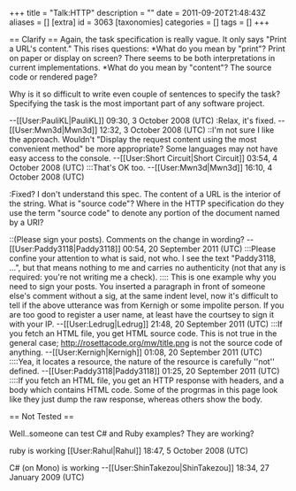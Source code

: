 +++
title = "Talk:HTTP"
description = ""
date = 2011-09-20T21:48:43Z
aliases = []
[extra]
id = 3063
[taxonomies]
categories = []
tags = []
+++

== Clarify ==
Again, the task specification is really vague. It only says "Print a URL's content."
This rises questions:
*What do you mean by "print"? Print on paper or display on screen? There seems to be both interpretations in current implementations.
*What do you mean by "content"? The source code or rendered page?

Why is it so difficult to write even couple of sentences to specify the task? Specifying the task is the most important part of any software project.

--[[User:PauliKL|PauliKL]] 09:30, 3 October 2008 (UTC)
:Relax, it's fixed. --[[User:Mwn3d|Mwn3d]] 12:32, 3 October 2008 (UTC)
::I'm not sure I like the approach.  Wouldn't "Display the request content using the most convenient method" be more appropriate?  Some languages may not have easy access to the console. --[[User:Short Circuit|Short Circuit]] 03:54, 4 October 2008 (UTC)
:::That's OK too. --[[User:Mwn3d|Mwn3d]] 16:10, 4 October 2008 (UTC)

:Fixed? I don't understand this spec. The content of a URL is the interior of the string. What is "source code"? Where in the HTTP specification do they use the term "source code" to denote any portion of the document named by a URI?

::(Please sign your posts). Comments on the change in wording? --[[User:Paddy3118|Paddy3118]] 00:54, 20 September 2011 (UTC)
:::Please confine your attention to what is said, not who. I see the text "Paddy3118, ...", but that means nothing to me and carries no authenticity (not that any is required: you're not writing me a check).
:::: This is one example why you need to sign your posts.  You inserted a paragraph in front of someone else's comment without a sig, at the same indent level, now it's difficult to tell if the above utterance was from Kernigh or some impolite person.  If you are too good to register a user name, at least have the courtsey to sign it with your IP. --[[User:Ledrug|Ledrug]] 21:48, 20 September 2011 (UTC)
:::If you fetch an HTML file, you get HTML source code. This is not true in the general case; http://rosettacode.org/mw/title.png is not the source code of anything. --[[User:Kernigh|Kernigh]] 01:08, 20 September 2011 (UTC)
::::Yea, it locates a resource, the nature of the resource is carefully ''not'' defined. --[[User:Paddy3118|Paddy3118]] 01:25, 20 September 2011 (UTC)
::::If you fetch an HTML file, you get an HTTP response with headers, and a body which contains HTML code. Some of the progrmas in this page look like they  just dump the raw response, whereas others show the body.

== Not Tested ==

Well..someone can test C# and Ruby examples?
They are working?

ruby is working [[User:Rahul|Rahul]] 18:47, 5 October 2008 (UTC)

C# (on Mono) is working --[[User:ShinTakezou|ShinTakezou]] 18:34, 27 January 2009 (UTC)
